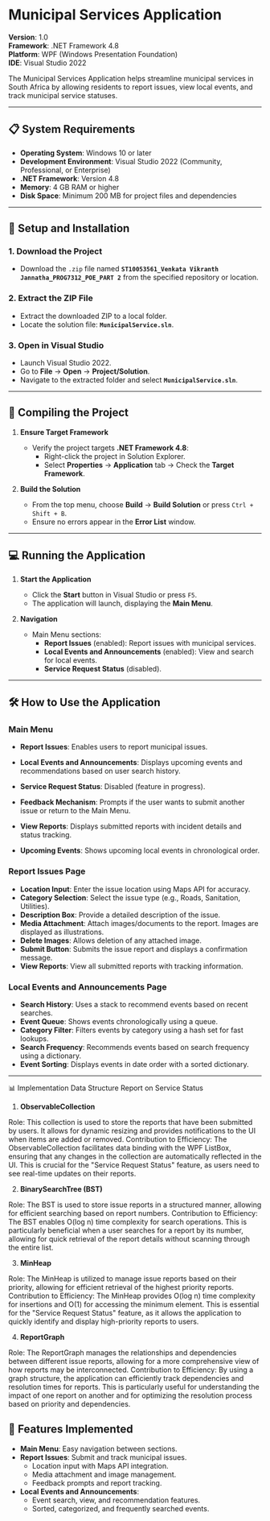 # Municipal Services Application

**Version**: 1.0  
**Framework**: .NET Framework 4.8  
**Platform**: WPF (Windows Presentation Foundation)  
**IDE**: Visual Studio 2022  

The Municipal Services Application helps streamline municipal services in South Africa by allowing residents to report issues, view local events, and track municipal service statuses.

---

## 📋 System Requirements

- **Operating System**: Windows 10 or later
- **Development Environment**: Visual Studio 2022 (Community, Professional, or Enterprise)
- **.NET Framework**: Version 4.8
- **Memory**: 4 GB RAM or higher
- **Disk Space**: Minimum 200 MB for project files and dependencies

---

## 🚀 Setup and Installation

### 1. **Download the Project**
   - Download the `.zip` file named **`ST10053561_Venkata Vikranth Jannatha_PROG7312_POE_PART 2`** from the specified repository or location.

### 2. **Extract the ZIP File**
   - Extract the downloaded ZIP to a local folder.
   - Locate the solution file: **`MunicipalService.sln`**.

### 3. **Open in Visual Studio**
   - Launch Visual Studio 2022.
   - Go to **File** → **Open** → **Project/Solution**.
   - Navigate to the extracted folder and select **`MunicipalService.sln`**.

---

## 🔧 Compiling the Project

1. **Ensure Target Framework**
   - Verify the project targets **.NET Framework 4.8**:
     - Right-click the project in Solution Explorer.
     - Select **Properties** → **Application** tab → Check the **Target Framework**.

2. **Build the Solution**
   - From the top menu, choose **Build** → **Build Solution** or press `Ctrl + Shift + B`.
   - Ensure no errors appear in the **Error List** window.

---

## 💻 Running the Application

1. **Start the Application**
   - Click the **Start** button in Visual Studio or press `F5`.
   - The application will launch, displaying the **Main Menu**.

2. **Navigation**
   - Main Menu sections:
     - **Report Issues** (enabled): Report issues with municipal services.
     - **Local Events and Announcements** (enabled): View and search for local events.
     - **Service Request Status** (disabled).

---

## 🛠️ How to Use the Application

### **Main Menu**
   - **Report Issues**: Enables users to report municipal issues.
   - **Local Events and Announcements**: Displays upcoming events and recommendations based on user search history.
   - **Service Request Status**: Disabled (feature in progress).

   - **Feedback Mechanism**: Prompts if the user wants to submit another issue or return to the Main Menu.
   - **View Reports**: Displays submitted reports with incident details and status tracking.
   - **Upcoming Events**: Shows upcoming local events in chronological order.

### **Report Issues Page**
   - **Location Input**: Enter the issue location using Maps API for accuracy.
   - **Category Selection**: Select the issue type (e.g., Roads, Sanitation, Utilities).
   - **Description Box**: Provide a detailed description of the issue.
   - **Media Attachment**: Attach images/documents to the report. Images are displayed as illustrations.
   - **Delete Images**: Allows deletion of any attached image.
   - **Submit Button**: Submits the issue report and displays a confirmation message.
   - **View Reports**: View all submitted reports with tracking information.

### **Local Events and Announcements Page**
   - **Search History**: Uses a stack to recommend events based on recent searches.
   - **Event Queue**: Shows events chronologically using a queue.
   - **Category Filter**: Filters events by category using a hash set for fast lookups.
   - **Search Frequency**: Recommends events based on search frequency using a dictionary.
   - **Event Sorting**: Displays events in date order with a sorted dictionary.

---

📊 Implementation Data Structure Report on Service Status
1. **ObservableCollection<IssueReport>**

Role: This collection is used to store the reports that have been submitted by users. It allows for dynamic resizing and provides notifications to the UI when items are added or removed.
Contribution to Efficiency: The ObservableCollection facilitates data binding with the WPF ListBox, ensuring that any changes in the collection are automatically reflected in the UI. This is crucial for the "Service Request Status" feature, as users need to see real-time updates on their reports.

2. **BinarySearchTree (BST)**

Role: The BST is used to store issue reports in a structured manner, allowing for efficient searching based on report numbers.
Contribution to Efficiency: The BST enables O(log n) time complexity for search operations. This is particularly beneficial when a user searches for a report by its number, allowing for quick retrieval of the report details without scanning through the entire list.

3. **MinHeap**

Role: The MinHeap is utilized to manage issue reports based on their priority, allowing for efficient retrieval of the highest priority reports.
Contribution to Efficiency: The MinHeap provides O(log n) time complexity for insertions and O(1) for accessing the minimum element. This is essential for the "Service Request Status" feature, as it allows the application to quickly identify and display high-priority reports to users.

4. **ReportGraph**

Role: The ReportGraph manages the relationships and dependencies between different issue reports, allowing for a more comprehensive view of how reports may be interconnected.
Contribution to Efficiency: By using a graph structure, the application can efficiently track dependencies and resolution times for reports. This is particularly useful for understanding the impact of one report on another and for optimizing the resolution process based on priority and dependencies.

## 📝 Features Implemented

- **Main Menu**: Easy navigation between sections.
- **Report Issues**: Submit and track municipal issues.
  - Location input with Maps API integration.
  - Media attachment and image management.
  - Feedback prompts and report tracking.
- **Local Events and Announcements**:
  - Event search, view, and recommendation features.
  - Sorted, categorized, and frequently searched events.
